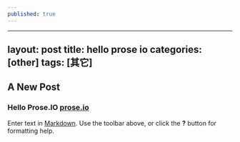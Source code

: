 ```yaml
---
published: true
---
```


---
layout: post
title: hello prose io
categories: [other]
tags: [其它]
---

## A New Post

### Hello Prose.IO [prose.io](http://prose.io "prose.io")



Enter text in [Markdown](http://daringfireball.net/projects/markdown/). Use the toolbar above, or click the **?** button for formatting help.
